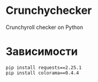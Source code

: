 # Crunchychecker
Crunchyroll checker on Python

# Зависимости
```
pip install requests==2.25.1
pip install colorama==0.4.4
